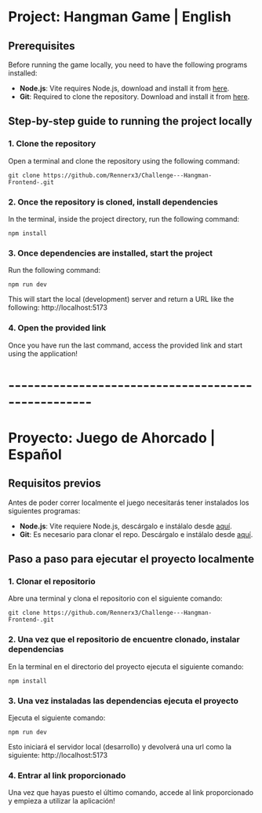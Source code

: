 # Project: Hangman Game | English

## Prerequisites

Before running the game locally, you need to have the following programs installed:

- **Node.js**: Vite requires Node.js, download and install it from [here](https://nodejs.org/).
- **Git**: Required to clone the repository. Download and install it from [here](https://git-scm.com/downloads).

## Step-by-step guide to running the project locally

### 1. Clone the repository

Open a terminal and clone the repository using the following command:

`git clone https://github.com/Rennerx3/Challenge---Hangman-Frontend-.git`

### 2. Once the repository is cloned, install dependencies

In the terminal, inside the project directory, run the following command:

`npm install`

### 3. Once dependencies are installed, start the project

Run the following command:

`npm run dev`

This will start the local (development) server and return a URL like the following: http://localhost:5173

### 4. Open the provided link

Once you have run the last command, access the provided link and start using the application!


# ---------------------------------------------------

# Proyecto: Juego de Ahorcado | Español

## Requisitos previos

Antes de poder correr localmente el juego necesitarás tener instalados los siguientes programas:

- **Node.js**: Vite requiere Node.js, descárgalo e instálalo desde [aquí](https://nodejs.org/).
- **Git**: Es necesario para clonar el repo. Descárgalo e instálalo desde [aquí](https://git-scm.com/downloads).

## Paso a paso para ejecutar el proyecto localmente

### 1. Clonar el repositorio

Abre una terminal y clona el repositorio con el siguiente comando:

`git clone https://github.com/Rennerx3/Challenge---Hangman-Frontend-.git`

### 2. Una vez que el repositorio de encuentre clonado, instalar dependencias

En la terminal en el directorio del proyecto ejecuta el siguiente comando:

`npm install`

### 3. Una vez instaladas las dependencias ejecuta el proyecto

Ejecuta el siguiente comando:

`npm run dev`

Esto iniciará el servidor local (desarrollo) y devolverá una url como la siguiente: http://localhost:5173

### 4. Entrar al link proporcionado

Una vez que hayas puesto el último comando, accede al link proporcionado y empieza a utilizar la aplicación!